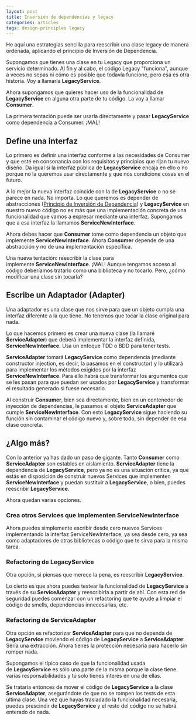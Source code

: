 ```yaml
---
layout: post
title: Inversión de dependencias y legacy
categories: articles
tags: design-principles legacy
---
```


He aquí una estrategias sencilla para reescribir una clase legacy de manera ordenada, aplicando el principio de Inversión de Dependencia.

Supongamos que tienes una clase en tu Legacy que proporciona un servicio determinado. Al fin y al cabo, el código Legacy "funciona", aunque a veces no sepas ni cómo es posible que todavía funcione, pero esa es otra historia. Voy a llamarla **LegacyService**.

Ahora supongamos que quieres hacer uso de la funcionalidad de **LegacyService** en alguna otra parte de tu código. La voy a llamar **Consumer**.

La primera tentación puede ser usarla directamente y pasar **LegacyService** como dependencia a Consumer. ¡MAL!

## Define una interfaz

Lo primero es definir una interfaz conforme a las necesidades de Consumer y que esté en consonancia con los requisitos y principios que rijan tu nuevo diseño. Da igual si la interfaz pública de **LegacyService** encaja en ello o no porque no la queremos usar directamente y que nos condicione cosas en el futuro.

A lo mejor la nueva interfaz coincide con la de **LegacyService** o no se parece en nada. No importa. Lo que queremos es depender de abstracciones ([Principio de Inversión de Dependencia](https://talkingbit.wordpress.com/2016/11/29/los-principios-solid/)) y **LegacyService** en nuestro nuevo código no es más que una implementación concreta de una funcionalidad que vamos a expresar mediante una interfaz. Supongamos que a esa interfaz la llamamos **ServiceNewInterface**.

Ahora debes hacer que **Consumer** tome como dependencia un objeto que implemente **ServiceNewInterface**. Ahora **Consumer** depende de una abstracción y no de una implementación específica.

Una nueva tentación: reescribir la clase para implemente **ServiceNewInterface**. ¡MAL! Aunque tengamos acceso al código deberíamos tratarlo como una biblioteca y no tocarlo. Pero, ¿cómo modificar una clase sin tocarla?

## Escribe un Adaptador (Adapter)

Una adaptador es una clase que nos sirve para que un objeto cumpla una interfaz diferente a la que tiene. No tenemos que tocar la clase original para nada.

Lo que hacemos primero es crear una nueva clase (la llamaré **ServiceAdapter**) que deberá implementar la interfaz definida, **ServiceNewInterface.** Usa un enfoque TDD o BDD para tener tests.

**ServiceAdapter** tomará **LegacyService** como dependencia (mediante constructor injection, es decir, la pasamos en el constructor) y lo utilizará para implementar los métodos exigidos por la interfaz **ServiceNewInterface**. Para ello habrá que transformar los argumentos que se les pasan para que puedan ser usados por **LegacyService** y transformar el resultado generado si fuese necesario.

Al construir **Consumer**, bien sea directamente, bien en un contenedor de inyección de dependencias, le pasamos el objeto **ServiceAdapter** que cumple **ServiceNewInterface**. Con esto **LegacyService** sigue haciendo su función sin contaminar el código nuevo y, sobre todo, sin depender de esa clase concreta.

## ¿Algo más?

Con lo anterior ya has dado un paso de gigante. Tanto **Consumer** como **ServiceAdapter** son estables en aislamiento. **ServiceAdapter** tiene la dependencia de **LegacyService**, pero ya no es una situación crítica, ya que estás en disposición de construir nuevos Services que implementen **ServiceNewInterface** y puedan sustituir a **LegacyService**, o bien, puedes reescribir **LegacyService**.

Ahora quedan varias opciones.

### Crea otros Services que implementen ServiceNewInterface

Ahora puedes simplemente escribir desde cero nuevos Services implementando la interfaz ServiceNewInterface, ya sea desde cero, ya sea como adaptadores de otras bibliotecas o código que te sirva para la misma tarea.

### Refactoring de LegacyService

Otra opción, si piensas que merece la pena, es reescribir **LegacyService**.

Lo cierto es que ahora puedes testear la funcionalidad de **LegacyService** a través de su **ServiceAdapter** y reescribirla a partir de ahí. Con esta red de seguridad puedes comenzar con un refactoring que te ayude a limpiar el código de smells, dependencias innecesarias, etc.

### Refactoring de ServiceAdapter

Otra opción es refactorizar **ServiceAdapter** para que no dependa de **LegacyService** moviendo el código de **LegacyService** a **ServiceAdapter**. Sería una extracción. Ahora tienes la protección necesaria para hacerlo sin romper nada.

Supongamos el típico caso de que la funcionalidad usada de **LegacyService** es sólo una parte de la misma porque la clase tiene varias responsabilidades y tú solo tienes interés en una de ellas.

Se trataría entonces de mover el código de **LegacyService** a la clase **ServiceAdapter**, asegurándote de que no se rompen los tests de esta última clase. Una vez que hayas trasladado la funcionalidad necesaria, puedes prescindir de **LegacyService** y el resto del código no se habrá enterado de nada.
